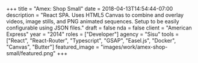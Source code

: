 +++
title = "Amex: Shop Small"
date = 2018-04-13T14:54:44-07:00
description = "React SPA. Uses HTML5 Canvas to combine and overlay videos, image stills, and PNG animated sequences. Setup to be easily configurable using JSON files."
draft = false
nda = false
client = "American Express"
year = "2014"
roles = ["Developer"]
agency = "Sisu"
tools = ["React", "React-Router", "Typescript", "GSAP", "Easel.js", "Docker", "Canvas", "Butter"]
featured_image = "images/work/amex-shop-small/featured.png"
+++
